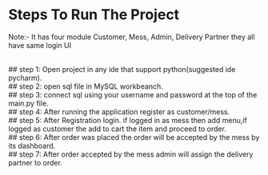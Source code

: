 # Steps To Run The Project<br>
<p> Note:- It has four module Customer, Mess, Admin, Delivery Partner they all have same login UI</p><br>
## step 1: Open project in any ide that support python(suggested ide pycharm).<br>
## step 2: open sql file in MySQL workbeanch.<br>
## step 3: connect sql using your username and password at the top of the main.py file.<br>
## step 4: After running the application register as customer/mess.<br>
## step 5: After Registration login. if logged in as mess then add menu,if logged as customer the add to cart the item and proceed to order.<br>
## step 6: After order was placed the order will be accepted by the mess by its dashboard.<br>
## step 7: After order accepted by the mess admin will assign the delivery partner to order.<br>


